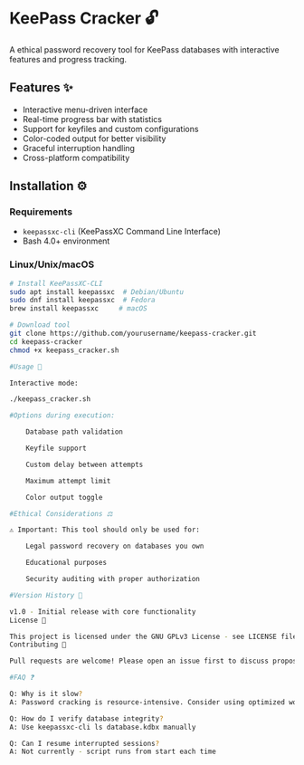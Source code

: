 # KeePass Cracker 🔓

A ethical password recovery tool for KeePass databases with interactive features and progress tracking.

## Features ✨
- Interactive menu-driven interface
- Real-time progress bar with statistics
- Support for keyfiles and custom configurations
- Color-coded output for better visibility
- Graceful interruption handling
- Cross-platform compatibility

## Installation ⚙️

### Requirements
- `keepassxc-cli` (KeePassXC Command Line Interface)
- Bash 4.0+ environment

### Linux/Unix/macOS
```bash
# Install KeePassXC-CLI
sudo apt install keepassxc  # Debian/Ubuntu
sudo dnf install keepassxc  # Fedora
brew install keepassxc     # macOS

# Download tool
git clone https://github.com/yourusername/keepass-cracker.git
cd keepass-cracker
chmod +x keepass_cracker.sh

#Usage 🚀

Interactive mode:

./keepass_cracker.sh

#Options during execution:

    Database path validation

    Keyfile support

    Custom delay between attempts

    Maximum attempt limit

    Color output toggle

#Ethical Considerations ⚖️

⚠️ Important: This tool should only be used for:

    Legal password recovery on databases you own

    Educational purposes

    Security auditing with proper authorization

#Version History 📜

v1.0 - Initial release with core functionality
License 📄

This project is licensed under the GNU GPLv3 License - see LICENSE file for details.
Contributing 🤝

Pull requests are welcome! Please open an issue first to discuss proposed changes.

#FAQ ❓

Q: Why is it slow?
A: Password cracking is resource-intensive. Consider using optimized wordlists.

Q: How do I verify database integrity?
A: Use keepassxc-cli ls database.kdbx manually

Q: Can I resume interrupted sessions?
A: Not currently - script runs from start each time
